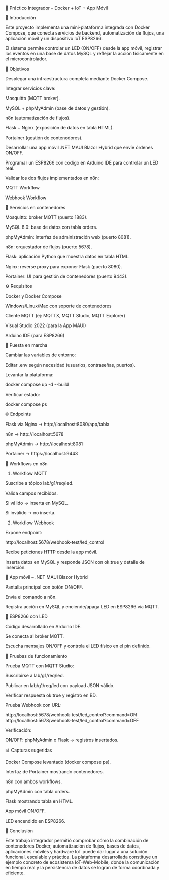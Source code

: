 📌 Práctico Integrador – Docker + IoT + App Móvil


📖 Introducción

Este proyecto implementa una mini-plataforma integrada con Docker Compose, que conecta servicios de backend, automatización de flujos, una aplicación móvil y un dispositivo IoT ESP8266.

El sistema permite controlar un LED (ON/OFF) desde la app móvil, registrar los eventos en una base de datos MySQL y reflejar la acción físicamente en el microcontrolador.


🎯 Objetivos

Desplegar una infraestructura completa mediante Docker Compose.

Integrar servicios clave:

Mosquitto (MQTT broker).

MySQL + phpMyAdmin (base de datos y gestión).

n8n (automatización de flujos).

Flask + Nginx (exposición de datos en tabla HTML).

Portainer (gestión de contenedores).

Desarrollar una app móvil .NET MAUI Blazor Hybrid que envíe órdenes ON/OFF.

Programar un ESP8266 con código en Arduino IDE para controlar un LED real.

Validar los dos flujos implementados en n8n:

MQTT Workflow

Webhook Workflow


🐳 Servicios en contenedores

Mosquitto: broker MQTT (puerto 1883).

MySQL 8.0: base de datos con tabla orders.

phpMyAdmin: interfaz de administración web (puerto 8081).

n8n: orquestador de flujos (puerto 5678).

Flask: aplicación Python que muestra datos en tabla HTML.

Nginx: reverse proxy para exponer Flask (puerto 8080).

Portainer: UI para gestión de contenedores (puerto 9443).


⚙️ Requisitos

Docker y Docker Compose

Windows/Linux/Mac con soporte de contenedores

Cliente MQTT (ej: MQTTX, MQTT Studio, MQTT Explorer)

Visual Studio 2022 (para la App MAUI)

Arduino IDE (para ESP8266)


🚀 Puesta en marcha

Cambiar las variables de entorno:

Editar .env según necesidad (usuarios, contraseñas, puertos).


Levantar la plataforma:

docker compose up -d --build


Verificar estado:

docker compose ps


🌐 Endpoints

Flask vía Nginx → http://localhost:8080/app/tabla

n8n → http://localhost:5678

phpMyAdmin → http://localhost:8081

Portainer → https://localhost:9443


🔄 Workflows en n8n

1. Workflow MQTT

Suscribe a tópico lab/g1/req/led.

Valida campos recibidos.

Si válido → inserta en MySQL.

Si inválido → no inserta.

2. Workflow Webhook

Expone endpoint:

http://localhost:5678/webhook-test/led_control

Recibe peticiones HTTP desde la app móvil.

Inserta datos en MySQL y responde JSON con ok:true y detalle de inserción.


📱 App móvil – .NET MAUI Blazor Hybrid

Pantalla principal con botón ON/OFF.

Envía el comando a n8n.

Registra acción en MySQL y enciende/apaga LED en ESP8266 vía MQTT.


🔌 ESP8266 con LED

Código desarrollado en Arduino IDE.

Se conecta al broker MQTT.

Escucha mensajes ON/OFF y controla el LED físico en el pin definido.


🧪 Pruebas de funcionamiento

Prueba MQTT con MQTT Studio:

Suscribirse a lab/g1/req/led.

Publicar en lab/g1/req/led con payload JSON válido.

Verificar respuesta ok:true y registro en BD.

Prueba Webhook con URL:

http://localhost:5678/webhook-test/led_control?command=ON
http://localhost:5678/webhook-test/led_control?command=OFF

Verificación:

ON/OFF: phpMyAdmin o Flask → registros insertados.



📊 Capturas sugeridas

Docker Compose levantado (docker compose ps).

Interfaz de Portainer mostrando contenedores.

n8n con ambos workflows.

phpMyAdmin con tabla orders.

Flask mostrando tabla en HTML.

App móvil ON/OFF.

LED encendido en ESP8266.


📝 Conclusión

Este trabajo integrador permitió comprobar cómo la combinación de contenedores Docker, automatización de flujos, bases de datos, aplicaciones móviles y hardware IoT puede dar lugar a una solución funcional, escalable y práctica.
La plataforma desarrollada constituye un ejemplo concreto de ecosistema IoT-Web-Mobile, donde la comunicación en tiempo real y la persistencia de datos se logran de forma coordinada y eficiente.